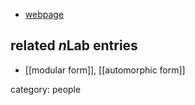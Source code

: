 

* [webpage](http://math.stanford.edu/~dlitt/)

## related $n$Lab entries

* [[modular form]], [[automorphic form]]

category: people